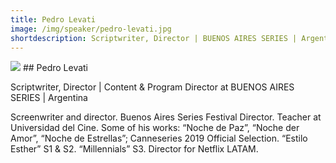 ```yaml
---
title: Pedro Levati
image: /img/speaker/pedro-levati.jpg
shortdescription: Scriptwriter, Director | BUENOS AIRES SERIES | Argentina
---
```

<img src="/img/speaker/pedro-levati.jpg">
## Pedro Levati

Scriptwriter, Director | Content & Program Director at BUENOS AIRES SERIES |  Argentina

Screenwriter and director. Buenos Aires Series Festival Director. Teacher at Universidad del Cine. Some of his works: “Noche de Paz”, “Noche der Amor”, “Noche de Estrellas”; Canneseries 2019 Official Selection. “Estilo Esther” S1 & S2. “Millennials” S3. Director for Netflix LATAM. 
